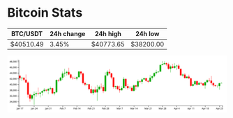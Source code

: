 # Bitcoin Stats

BTC/USDT|24h change|24h high|24h low|
|---|---|---|---|
|$40510.49|3.45%|$40773.65|$38200.00|

<img src="./chart.svg">
